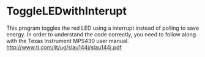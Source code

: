 # ToggleLEDwithInterupt
This program toggles the red LED using a interrupt instead of polling to save energy.
In order to understand the code correctly, you need to follow along with the Texas Instrument MPS430 user manual.
http://www.ti.com/lit/ug/slau144j/slau144j.pdf
